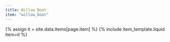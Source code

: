 ```yaml
---
title: Willow Boat
item: "willow_boat"
---
```


{% assign it = site.data.items[page.item] %}
{% include item_template.liquid item=it %}

